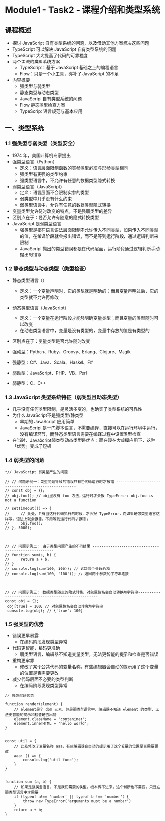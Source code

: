 # Module1 - Task2 - 课程介绍和类型系统

## 课程概述
* 探讨 JavaScript 自有类型系统的问题，以及借助其他方案解决这些问题
* TypeScript 可以解决 JavaScript 自有类型系统的问题
* TypeScript 大大提高了代码的可靠程度
* 两个主流的类型系统方案
    - TypeScript：基于 JavaScript 基础之上的编程语言
    - Flow：只是一个小工具，弥补了 JavaScript 的不足
* 内容概要
    - 强类型与弱类型
    - 静态类型与动态类型
    - JavaScript 自有类型系统的问题
    - Flow 静态类型检查方案
    - TypeScript 语言规范与基本应用




## 一、类型系统

### 1.1 强类型与弱类型（类型安全）
* 1974 年，美国计算机专家提出
* 强类型语言（Python）
    - 定义：语言层面限制函数的实参类型必须与形参类型相同
    - 强类型有更强的类型约束
    - 强类型语言中，不允许有任意的数据类型隐式转换
* 弱类型语言（JavaScript）
    - 定义：语言层面不会限制实参的类型
    - 弱类型中几乎没有什么约束
    - 弱类型语言中，允许有任意的数据类型隐式转换
* 变量类型允许随时改变的特点，不是强弱类型的差异
* 区别点在于：是否允许有随意的隐式转换类型 
* JavaScript 是弱类型语言
    - 强类型是指在语言语法层面限制不允许传入不同类型，如果传入不同类型的值，在编译阶段就会报出错误，而不是等到运行阶段，通过逻辑判断来限制
    - JavaScript 抛出的类型错误都是在代码层面，运行阶段通过逻辑判断手动抛出的错误



### 1.2 静态类型与动态类型（类型检查）
* 静态类型语言（）
    - 定义：一个变量声明时，它的类型就是明确的；而且变量声明过后，它的类型就不允许再修改
* 动态类型语言（JavaScript）
    - 定义：一个变量在运行阶段才能够明确变量类型；而且变量的类型随时可以改变
    - 在动态类型语言中，变量是没有类型的，变量中存放的值是有类型的
* 区别点在于：变量类型是否允许随时改变


* 强动型：Python、Ruby、Groovy、Erlang、Clojure、Magik
* 强静型：C#、Java、Scala、Haskel、F#
* 弱动型：JavaScript、PHP、VB、Perl
* 弱静型：C、C++


### 1.3 JavaScript 类型系统特征（弱类型且动态类型）
* 几乎没有任何类型限制，是灵活多变的，也确实了类型系统的可靠性
* 为什么JavaScript不是强类型/静类型
    - 早期的 JavaScript 应用简单
    - JavaScript 是一门脚本语言，不需要编译，直接可以在运行环境中运行，没有编译环节，而静态类型语言需要在编译过程中设置类型检查
* 在当时，JavaScript弱类型动态类型是优点；而在现在大规模应用下，这种「优势」变成了短板




### 1.4 弱类型的问题

```
*// JavaScript 弱类型产生的问题

// // 问题示例一：类型问题导致的错误只有在代码运行时才报错 ----------------------------------------------------
// const obj = {};
// obj.foo(); // obj里没有 foo 方法，运行时才会报 TypeError: obj.foo is not a function

// setTimeout(() => {
//     // 此处，只有当这行代码执行的时候，才会报 TypeError，而如果是强类型语言这样写，语法上就会报错，不用等到运行代码才报错；
//     obj.foo();
// }, 5000);



// // 问题示例二： 由于类型问题产生的不同结果 ----------------------------------------------------
// function sum(a, b) {
//     return a + b;
// }
// console.log(sum(100, 100)); // 返回两个参数的和
// console.log(sum(100, '100')); // 返回两个参数的字符串连接



// // 问题示例三： 数据类型随意的隐式转换，对象属性名会自动转换为字符串----------------------------------------------------
const obj = {};
 obj[true] = 100; // 对象属性名会自动转换为字符串
 console.log(obj); // {'true': 100}

```



### 1.5 强类型的优势
* 错误更早暴露
    - 在编码阶段发现类型异常
* 代码更智能，编码更准确
    - 弱类型语言，编辑器不知道变量类型，无法更智能的提示和检查是否错误
* 重构更牢靠
    - 修改了某个公共代码的变量名称，有些编辑器会自动的提示用了这个变量的位置是否需要更改
* 减少代码层面不必要的类型判断
    - 在编码阶段发现类型异常

```
// 强类型的优势

function render(element) {
    // element是个 dom 元素，但是弱类型语言中，编辑器不知道 element 的类型，无法更智能的提示和检查是否出错
    element.className = 'contaniner';
    element.innerHTML = 'hello world';
}


const util = {
    // 此处修改了变量名称 aaa，有些编辑器会自动的提示用了这个变量的位置是否需要更改
    aaa: () => {
        console.log('util func');
    }
}


function sum (a, b) {
    // 如果是强类型语言，不是我们需要的类型，根本传不进来，这个判断也不需要，只是在弱类型语言中才需要
    if (typeof a!== 'number' || typeof b !== 'number') {
        throw new TypeError('arguments must be a number')
    }
    return a + b;
}

```
